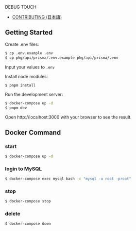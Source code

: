 DEBUG TOUCH

- [CONTRIBUTING (日本語)](./CONTRIBUTING-ja.md)

## Getting Started

Create .env files:

```sh
$ cp .env.example .env
$ cp pkg/api/prisma/.env.example pkg/api/prisma/.env
```

Input your values to `.env`

Install node modules:

```sh
$ pnpm install
```

Run the development server:

```sh
$ docker-compose up -d
$ pnpm dev
```

Open http://localhost:3000 with your browser to see the result.

## Docker Command

### start

```sh
$ docker-compose up -d
```

### login to MySQL

```sh
$ docker-compose exec mysql bash -c "mysql -u root -proot"
```

### stop

```sh
$ docker-compose stop
```

### delete

```sh
$ docker-compose down
```
